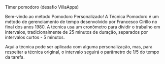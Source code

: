 Timer pomodoro (desafio VillaApps)

Bem-vindo ao método Pomodoro Personalizado!
A Técnica Pomodoro é um método de gerenciamento de tempo desenvolvido por Francesco Cirillo no final dos anos 1980. A técnica usa um cronômetro para dividir o trabalho em intervalos, tradicionalmente de 25 minutos de duração, separados por intervalos curtos - 5 minutos.

Aqui a técnica pode ser aplicada com alguma personalização, mas, para respeitar a técnica original, o intervalo seguirá o parâmetro de 1/5 do tempo da tarefa.
